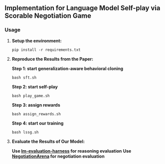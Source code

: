 ## Implementation for Language Model Self-play via Scorable Negotiation Game

### Usage

1. **Setup the environment:**
   ```
   pip install -r requirements.txt
   ```

2. **Reproduce the Results from the Paper:**

   **Step 1: start generalization-aware behavioral cloning**
   ```
   bash sft.sh
   ```

   **Step 2: start self-play**
   ```
   bash play_game.sh
   ```

   **Step 3: assign rewards**
   ```
   bash assign_rewards.sh
   ```

   **Step 4: start our training**
   ```
   bash lssg.sh
   ```

3. **Evaluate the Results of Our Model:**

   **Use [lm-evaluation-harness]([https://openai.com](https://github.com/EleutherAI/lm-evaluation-harness)) for reasoning evaluation**
   **Use [NegotiationArena]([https://openai.com]([https://github.com/EleutherAI/lm-evaluation-harness](https://github.com/vinid/NegotiationArena))) for negotiation evaluation**
